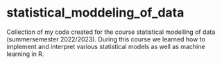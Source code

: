 # statistical_moddeling_of_data
Collection of my code created for the course statistical modelling of data (summersemester 2022/2023). During this course we learned how to implement and interpret various statistical models as well as machine learning in R.
